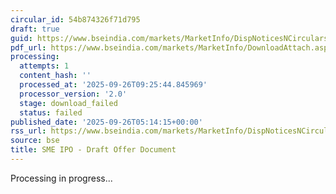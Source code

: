 ```yaml
---
circular_id: 54b874326f71d795
draft: true
guid: https://www.bseindia.com/markets/MarketInfo/DispNoticesNCirculars.aspx?Noticeid={268AE2E3-5200-4C88-B9FA-886754283092}&noticeno=20250926-1&dt=09/26/2025&icount=1&totcount=14&flag=0
pdf_url: https://www.bseindia.com/markets/MarketInfo/DownloadAttach.aspx?id=20250926-1&attachedId=
processing:
  attempts: 1
  content_hash: ''
  processed_at: '2025-09-26T09:25:44.845969'
  processor_version: '2.0'
  stage: download_failed
  status: failed
published_date: '2025-09-26T05:14:15+00:00'
rss_url: https://www.bseindia.com/markets/MarketInfo/DispNoticesNCirculars.aspx?Noticeid={268AE2E3-5200-4C88-B9FA-886754283092}&noticeno=20250926-1&dt=09/26/2025&icount=1&totcount=14&flag=0
source: bse
title: SME IPO - Draft Offer Document
---
```


Processing in progress...